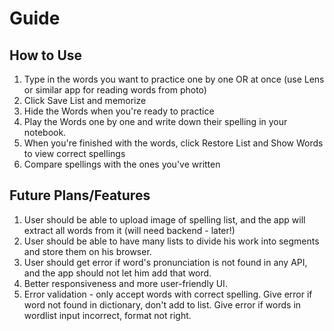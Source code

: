 # Guide

## How to Use

1. Type in the words you want to practice one by one OR at once (use Lens or similar app for reading words from photo)
2. Click Save List and memorize
3. Hide the Words when you're ready to practice
4. Play the Words one by one and write down their spelling in your notebook.
5. When you're finished with the words, click Restore List and Show Words to view correct spellings
6. Compare spellings with the ones you've written

## Future Plans/Features

1. User should be able to upload image of spelling list, and the app will extract all words from it (will need backend - later!)
4. User should be able to have many lists to divide his work into segments and store them on his browser.
6. User should get error if word's pronunciation is not found in any API, and the app should not let him add that word.
7. Better responsiveness and more user-friendly UI.
8. Error validation - only accept words with correct spelling. Give error if word not found in dictionary, don't add to list. Give error if words in wordlist input incorrect, format not right.